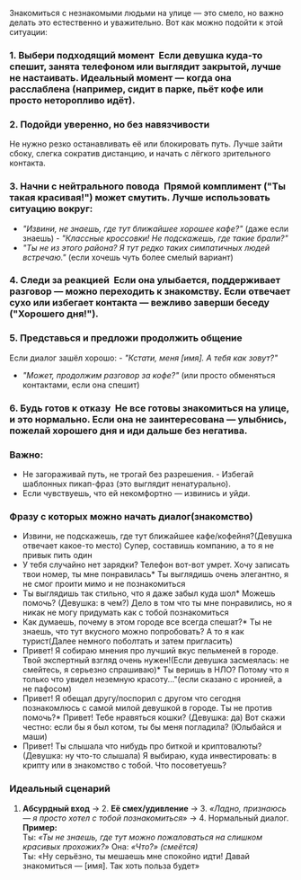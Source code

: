 Знакомиться с незнакомыми людьми на улице — это смело, но важно делать это естественно и уважительно. Вот как можно подойти к этой ситуации:  
### **1. Выбери подходящий момент**  Если девушка куда-то спешит, занята телефоном или выглядит закрытой, лучше не настаивать. Идеальный момент — когда она расслаблена (например, сидит в парке, пьёт кофе или просто неторопливо идёт).  
### **2. Подойди уверенно, но без навязчивости**    
Не нужно резко останавливать её или блокировать путь. Лучше зайти сбоку, слегка сократив дистанцию, и начать с лёгкого зрительного контакта.  
### **3. Начни с нейтрального повода**  Прямой комплимент ("Ты такая красивая!") может смутить. Лучше использовать ситуацию вокруг:  
- *"Извини, не знаешь, где тут ближайшее хорошее кафе?"* (даже если знаешь) - *"Классные кроссовки! Не подскажешь, где такие брали?"*  
- *"Ты не из этого района? Я тут редко таких симпатичных людей встречаю."* (если хочешь чуть более смелый вариант)  
### **4. Следи за реакцией**  Если она улыбается, поддерживает разговор — можно переходить к знакомству. Если отвечает сухо или избегает контакта — вежливо заверши беседу ("Хорошего дня!").  
### **5. Представься и предложи продолжить общение**    
Если диалог зашёл хорошо: - *"Кстати, меня [имя]. А тебя как зовут?"*  
- *"Может, продолжим разговор за кофе?"* (или просто обменяться контактами, если она спешит)  
### **6. Будь готов к отказу**  Не все готовы знакомиться на улице, и это нормально. Если она не заинтересована — улыбнись, пожелай хорошего дня и иди дальше без негатива.  
### **Важно:**    
- Не загораживай путь, не трогай без разрешения. - Избегай шаблонных пикап-фраз (это выглядит ненатурально).  
- Если чувствуешь, что ей некомфортно — извинись и уйди.  
### Фразу с которых можно начать диалог(знакомство)  
* Извини, не подскажешь, где тут ближайшее кафе/кофейня?(Девушка отвечает какое-то место) Супер, составишь компанию, а то я не привык пить один  
* У тебя случайно нет зарядки? Телефон вот-вот умрет. Хочу записать твои номер, ты мне понравилась* Ты выглядишь очень элегантно, я не смог проити мимо и не познакомиться  
* Ты выглядишь так стильно, что я даже забыл куда шол* Можешь помочь? (Девушка: в чем?) Дело в том что ты мне понравились, но я никак не могу придумать как с тобой познакомиться  
* Как думаешь, почему в этом городе все всегда спешат?* Ты не знаешь, что тут вкусного можно попробовать? А то я как турист(Далее немного поболтать и затем пригласить)  
* Привет! Я собираю мнения про лучший вкус пельменей в городе. Твой экспертный взгляд очень нужен!(Если девушка засмеялась: не смейтесь, я серьезно спрашиваю)* Ты веришь в НЛО? Потому что я только что увидел неземную красоту..."(если сказано с иронией, а не пафосом)  
* Привет! Я обещал другу/поспорил с другом что сегодня познакомлюсь с самой милой девушкой в городе. Ты не против помочь?* Привет! Тебе нравяться кошки? (Девушка: да) Вот скажи честно: если бы я был котом, ты бы меня погладила? (Юлыбайся и маши)  
* Привет! Ты слышала что нибудь про биткой и криптовалюты? (Девушка: ну что-то слышала) Я выбираю, куда инвестировать: в крипту или в знакомство с тобой. Что посоветуешь?  
### **Идеальный сценарий**  
1. **Абсурдный вход** → 2. **Её смех/удивление** → 3. _«Ладно, признаюсь — я просто хотел с тобой познакомиться»_ → 4. Нормальный диалог.  
**Пример:**    
Ты: _«Ты не знаешь, где тут можно пожаловаться на слишком красивых прохожих?»_ Она: _«Что?»_ _(смеётся)_  
Ты: «Ну серьёзно, ты мешаешь мне спокойно идти! Давай знакомиться — [имя]. Так хоть польза будет»